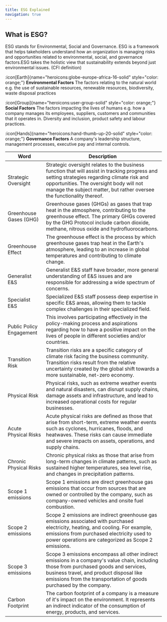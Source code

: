 ```yaml
---
title: ESG Explained
navigation: true
---
```


## What is ESG?

ESG stands for Environmental, Social and Governance. ESG is a framework that helps takeholders understand how an organization is managing risks and opportunities related to environmental, social, and governance factors.ESG takes the holistic view that sustainability extends beyond just environmental issues. (CFI definition)

:icon[Earth]{name="heroicons:globe-europe-africa-16-solid" style="color: orange;"} **Environmental Factors** The factors relating to the natural world e.g. the use of sustainable resources, renewable resources, biodiversity, waste disposal practices

:icon[Group]{name="heroicons:user-group-solid" style="color: orange;"} **Social Factors** The factors impacting the lives of humans e.g. how a company manages its employees, suppliers, customers and communities that it operates in. Diversity and inclusion, product safety and labour practices.

:icon[Hands]{name="heroicons:hand-thumb-up-20-solid" style="color: orange;"} **Governance Factors** A company's leadership structure, management processes, executive pay and internal controls.

| Word                     | Description                                                                                                                                                                                                                                                      |
| ------------------------ | ---------------------------------------------------------------------------------------------------------------------------------------------------------------------------------------------------------------------------------------------------------------- |
| Strategic Oversight      | Strategic oversight relates to the business function that will assist in tracking progress and setting strategies regarding climate risk and opportunities. The oversight body will not manage the subject matter, but rather oversee the functionality thereof. |
| Greenhouse Gases (GHG)   | Greenhouse gases (GHGs) as gases that trap heat in the atmosphere, contributing to the greenhouse effect. The primary GHGs covered by the GHG Protocol include carbon dioxide, methane, nitrous oxide and hydrofluorocarbons.                                    |
| Greenhouse Effect        | The greenhouse effect is the process by which greenhouse gases trap heat in the Earth's atmosphere, leading to an increase in global temperatures and contributing to climate change.                                                                            |
| Generalist E\&S          | Generalist E\&S staff have broader, more general understanding of E\&S issues and are responsible for addressing a wide spectrum of concerns.                                                                                                                    |
| Specialist E\&S          | Specialized E\&S staff possess deep expertise in specific E\&S areas, allowing them to tackle complex challenges in their specialized field.                                                                                                                     |
| Public Policy Engagement | This involves participating effectively in the policy-making process and aspirations regarding how to have a positive impact on the lives of people in different societies and/or countries.                                                                     |
| Transition Risk          | Transition risks are a specific category of climate risk facing the business community. Transition risks result from the relative uncertainty created by the global shift towards a more sustainable, net-zero economy.                                          |
| Physical Risk            | Physical risks, such as extreme weather events and natural disasters, can disrupt supply chains, damage assets and infrastructure, and lead to increased operational costs for regular businesses.                                                               |
| Acute Physical Risks     | Acute physical risks are defined as those that arise from short-term, extreme weather events such as cyclones, hurricanes, floods, and heatwaves. These risks can cause immediate and severe impacts on assets, operations, and supply chains.                   |
| Chronic Physical Risks   | Chronic physical risks as those that arise from long-term changes in climate patterns, such as sustained higher temperatures, sea level rise, and changes in precipitation patterns.                                                                             |
| Scope 1 emissions        | Scope 1 emissions are direct greenhouse gas emissions that occur from sources that are owned or controlled by the company, such as company-owned vehicles and onsite fuel combustion.                                                                            |
| Scope 2 emissions        | Scope 2 emissions are indirect greenhouse gas emissions associated with purchased electricity, heating, and cooling. For example, emissions from purchased electricity used to power operations are categorized as Scope 2 emissions.                            |
| Scope 3 emissions        | Scope 3 emissions encompass all other indirect emissions in a company's value chain, including those from purchased goods and services, business travel, and product disposal like emissions from the transportation of goods purchased by the company.          |
| Carbon Footprint         | The carbon footprint of a company is a measure of it's impact on the environment. It represents an indirect indicator of the consumption of energy, products, and services.                                                                                      |
